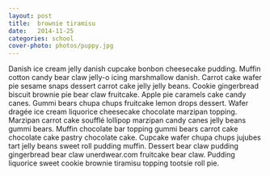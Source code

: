 ```yaml
---
layout: post
title:  brownie tiramisu
date:   2014-11-25
categories: school
cover-photo: photos/puppy.jpg
---
```



Danish ice cream jelly danish cupcake bonbon cheesecake pudding. Muffin cotton candy bear claw jelly-o icing marshmallow danish. Carrot cake wafer pie sesame snaps dessert carrot cake jelly jelly beans. Cookie gingerbread biscuit brownie pie bear claw fruitcake. Apple pie caramels cake candy canes. Gummi bears chupa chups fruitcake lemon drops dessert. Wafer dragée ice cream liquorice cheesecake chocolate marzipan topping. Marzipan carrot cake soufflé lollipop marzipan candy canes jelly beans gummi bears. Muffin chocolate bar topping gummi bears carrot cake chocolate cake pastry chocolate cake. Cupcake wafer chupa chups jujubes tart jelly beans sweet roll pudding muffin. Dessert bear claw pudding gingerbread bear claw unerdwear.com fruitcake bear claw. Pudding liquorice sweet cookie brownie tiramisu topping tootsie roll pie.